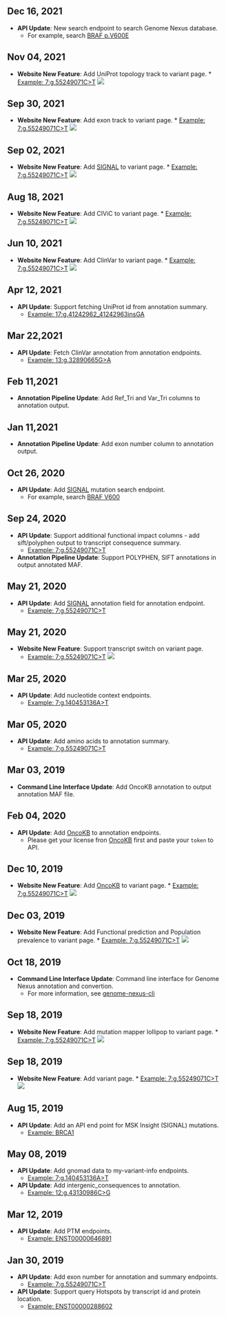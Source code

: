 ## Dec 16, 2021

-   **API Update**: New search endpoint to search Genome Nexus database.
    -   For example, search [BRAF p.V600E](https://www.genomenexus.org/search?keyword=BRAF%20p.V600E)

## Nov 04, 2021

-   **Website New Feature**: Add UniProt topology track to variant page. \* [Example: 7:g.55249071C>T](https://www.genomenexus.org/variant/7:g.55249071C%3ET)
    <img src="https://user-images.githubusercontent.com/16869603/148010730-e3d7463b-1cec-4b78-a0bc-2a7e7d8f65eb.png" />

## Sep 30, 2021

-   **Website New Feature**: Add exon track to variant page. \* [Example: 7:g.55249071C>T](https://www.genomenexus.org/variant/7:g.55249071C%3ET)
    <img src="https://user-images.githubusercontent.com/16869603/148010884-4ed57f8e-cb7b-4357-84b0-1a678a907f8d.png" />

## Sep 02, 2021

-   **Website New Feature**: Add [SIGNAL](https://www.signaldb.org/) to variant page. \* [Example: 7:g.55249071C>T](https://www.genomenexus.org/variant/7:g.55249071C%3ET)
    <img src="https://user-images.githubusercontent.com/16869603/148010990-431f5dc8-fec0-4d92-bfda-1d8039b88158.png" />

## Aug 18, 2021

-   **Website New Feature**: Add CIViC to variant page. \* [Example: 7:g.55249071C>T](https://www.genomenexus.org/variant/7:g.55249071C%3ET)
    <img src="https://user-images.githubusercontent.com/16869603/148011094-b9e51146-5e39-4730-b23f-d770036cd4b5.png" />

## Jun 10, 2021

-   **Website New Feature**: Add ClinVar to variant page. \* [Example: 7:g.55249071C>T](https://www.genomenexus.org/variant/7:g.55249071C%3ET)
    <img src="https://user-images.githubusercontent.com/16869603/148011187-29836206-5ddd-41ee-baee-15a00641b11e.png" />

## Apr 12, 2021

-   **API Update**: Support fetching UniProt id from annotation summary.
    -   [Example: 17:g.41242962_41242963insGA](https://www.genomenexus.org/annotation/17%3Ag.41242962_41242963insGA?fields=annotation_summary)

## Mar 22,2021

-   **API Update**: Fetch ClinVar annotation from annotation endpoints.
    -   [Example: 13:g.32890665G>A](https://www.genomenexus.org/annotation/13%3Ag.32890665G%3EA?fields=clinvar)

## Feb 11,2021

-   **Annotation Pipeline Update**: Add Ref_Tri and Var_Tri columns to annotation output.

## Jan 11,2021

-   **Annotation Pipeline Update**: Add exon number column to annotation output.

## Oct 26, 2020

-   **API Update**: Add [SIGNAL](https://www.signaldb.org/) mutation search endpoint.
    -   For example, search [BRAF V600](https://www.genomenexus.org/signal/search?keyword=BRAF%20V600)

## Sep 24, 2020

-   **API Update**: Support additional functional impact columns - add sift/polyphen output to transcript consequence summary.
    -   [Example: 7:g.55249071C>T](https://www.genomenexus.org/annotation/7%3Ag.55249071C%3ET?fields=annotation_summary)
-   **Annotation Pipeline Update**: Support POLYPHEN, SIFT annotations in output annotated MAF.

## May 21, 2020

-   **API Update**: Add [SIGNAL](https://www.signaldb.org/) annotation field for annotation endpoint.
    -   [Example: 7:g.55249071C>T](https://www.genomenexus.org/annotation/7%3Ag.55249071C%3ET?fields=signal)

## May 21, 2020

-   **Website New Feature**: Support transcript switch on variant page.
    -   [Example: 7:g.55249071C>T](https://www.genomenexus.org/variant/7:g.55249071C%3ET)
        <img src="https://user-images.githubusercontent.com/16869603/148014139-1974e152-edf1-4d95-9dd7-2ad52167e954.png" />

## Mar 25, 2020

-   **API Update**: Add nucleotide context endpoints.
    -   [Example: 7:g.140453136A>T](https://www.genomenexus.org/nucleotide_context/7%3Ag.140453136A%3ET)

## Mar 05, 2020

-   **API Update**: Add amino acids to annotation summary.
    -   [Example: 7:g.55249071C>T](https://www.genomenexus.org/annotation/7:g.55249071C%3ET?fields=annotation_summary)

## Mar 03, 2019

-   **Command Line Interface Update**: Add OncoKB annotation to output annotation MAF file.

## Feb 04, 2020

-   **API Update**: Add [OncoKB](https://www.oncokb.org/) to annotation endpoints.
    -   Please get your license fron [OncoKB](https://www.oncokb.org/) first and paste your `token` to API.

## Dec 10, 2019

-   **Website New Feature**: Add [OncoKB](https://www.oncokb.org/) to variant page. \* [Example: 7:g.55249071C>T](https://www.genomenexus.org/variant/7:g.55249071C%3ET)
    <img src="https://user-images.githubusercontent.com/16869603/148015041-92655b1f-a9c3-40d4-9c19-036ca7c1df89.png" />

## Dec 03, 2019

-   **Website New Feature**: Add Functional prediction and Population prevalence to variant page. \* [Example: 7:g.55249071C>T](https://www.genomenexus.org/variant/7:g.55249071C%3ET)
    <img src="https://user-images.githubusercontent.com/16869603/148015515-2fe48e0b-da87-4406-a46e-d877bf524bcb.png" />

## Oct 18, 2019

-   **Command Line Interface Update**: Command line interface for Genome Nexus annotation and convertion.
    -   For more information, see [genome-nexus-cli](https://github.com/genome-nexus/genome-nexus-cli)

## Sep 18, 2019

-   **Website New Feature**: Add mutation mapper lollipop to variant page. \* [Example: 7:g.55249071C>T](https://www.genomenexus.org/variant/7:g.55249071C%3ET)
    <img src="https://user-images.githubusercontent.com/16869603/148015718-c0cfe2bb-dc6a-4a7d-b4b6-71a65e3e635a.png" />

## Sep 18, 2019

-   **Website New Feature**: Add variant page. \* [Example: 7:g.55249071C>T](https://www.genomenexus.org/variant/7:g.55249071C%3ET)
    <img src="https://user-images.githubusercontent.com/16869603/148015822-887a52f4-bfa3-4ae9-b00d-7e27aff90bd3.png" />

## Aug 15, 2019

-   **API Update**: Add an API end point for MSK Insight (SIGNAL) mutations.
    -   [Example: BRCA1](https://www.genomenexus.org/signal/mutation?hugoGeneSymbol=BRCA1)

## May 08, 2019

-   **API Update**: Add gnomad data to my-variant-info endpoints.
    -   [Example: 7:g.140453136A>T](https://www.genomenexus.org/my_variant_info/variant/7%3Ag.140453136A%3ET)
-   **API Update**: Add intergenic_consequences to annotation.
    -   [Example: 12:g.43130986C>G](https://www.genomenexus.org/annotation/12%3Ag.43130986C%3EG)

## Mar 12, 2019

-   **API Update**: Add PTM endpoints.
    -   [Example: ENST00000646891](https://www.genomenexus.org/ptm/experimental?ensemblTranscriptId=ENST00000646891)

## Jan 30, 2019

-   **API Update**: Add exon number for annotation and summary endpoints.
    -   [Example: 7:g.55249071C>T](https://www.genomenexus.org/annotation/7:g.55249071C%3ET?fields=annotation_summary)
-   **API Update**: Support query Hotspots by transcript id and protein location.
    -   [Example: ENST00000288602](https://www.genomenexus.org/cancer_hotspots/transcript/ENST00000288602)
